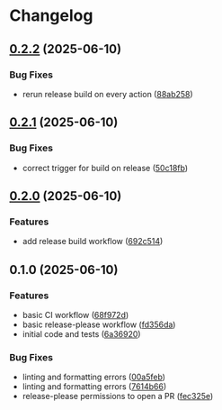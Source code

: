 # Changelog

## [0.2.2](https://github.com/LJZ-Digital-Solutions/env-verify/compare/v0.2.1...v0.2.2) (2025-06-10)


### Bug Fixes

* rerun release build on every action ([88ab258](https://github.com/LJZ-Digital-Solutions/env-verify/commit/88ab25864eabed92852e741362fe1a51e1842208))

## [0.2.1](https://github.com/LJZ-Digital-Solutions/env-verify/compare/v0.2.0...v0.2.1) (2025-06-10)


### Bug Fixes

* correct trigger for build on release ([50c18fb](https://github.com/LJZ-Digital-Solutions/env-verify/commit/50c18fbf306320015409e032ce70b77e60ed9b2a))

## [0.2.0](https://github.com/LJZ-Digital-Solutions/env-verify/compare/v0.1.0...v0.2.0) (2025-06-10)


### Features

* add release build workflow ([692c514](https://github.com/LJZ-Digital-Solutions/env-verify/commit/692c514927e40f9ed854eab47cef9192022e225a))

## 0.1.0 (2025-06-10)


### Features

* basic CI workflow ([68f972d](https://github.com/LJZ-Digital-Solutions/env-verify/commit/68f972db326a9dedde8c194e14c8f79dc952d3f3))
* basic release-please workflow ([fd356da](https://github.com/LJZ-Digital-Solutions/env-verify/commit/fd356daafd91d666bcb81774a1c8ed70ec3ec540))
* initial code and tests ([6a36920](https://github.com/LJZ-Digital-Solutions/env-verify/commit/6a36920f8ff9441c4a0bfcfc79203392f2fa4964))


### Bug Fixes

* linting and formatting errors ([00a5feb](https://github.com/LJZ-Digital-Solutions/env-verify/commit/00a5feb874784c4a39c3d56c8e2e5d22a1ac0dc7))
* linting and formatting errors ([7614b66](https://github.com/LJZ-Digital-Solutions/env-verify/commit/7614b66cd7b94d2fb0a7db81d392065f0332e635))
* release-please permissions to open a PR ([fec325e](https://github.com/LJZ-Digital-Solutions/env-verify/commit/fec325e0ace2a064d2a569e4a6b6807c6fda066d))
